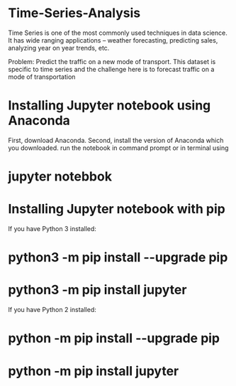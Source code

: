 # Time-Series-Analysis

Time Series is one of the most commonly used techniques in data science. It has wide ranging applications – weather forecasting, predicting sales, analyzing year on year trends, etc. 

Problem: Predict the traffic on a new mode of transport.
This dataset is specific to time series and the challenge here is to forecast traffic on a mode of transportation

# Installing Jupyter notebook using Anaconda
First, download Anaconda.
Second, install the version of Anaconda which you downloaded.
run the notebook in command prompt or in terminal using
# jupyter notebbok

# Installing Jupyter notebook with pip
If you have Python 3 installed:
# python3 -m pip install --upgrade pip
# python3 -m pip install jupyter


If you have Python 2 installed:
# python -m pip install --upgrade pip
# python -m pip install jupyter
